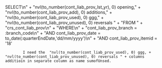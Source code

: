 SELECT\n" +
            "nvl(to_number(cont_liab_prov_lst_yr), 0) opening," +
            "nvl(to_number(cont_liab_prov_add), 0) additions," +
            "nvl(to_number(cont_liab_prov_used), 0) ggg," +
            "nvl(to_number(cont_liab_prov_unused), 0) reversals " +
            "FROM " +
            "crs_cont_liab_prov\n" +
            "WHERE\n" +
            "cont_liab_prov_branch = :branch_code\n" +
            "AND cont_liab_prov_date = to_date(:quarterEndDate,'dd/mm/yyyy')\n" +
            "AND cont_liab_prov_itemid = '18' 

            I need the  "nvl(to_number(cont_liab_prov_used), 0) ggg, +   "nvl(to_number(cont_liab_prov_unused), 0) reversals " + columns additioin in separate column as name sumofUnsed.
